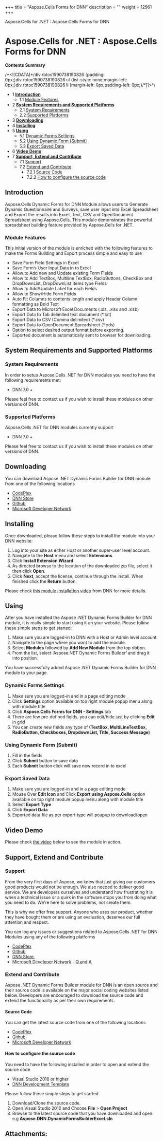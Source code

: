 +++
title = "Aspose.Cells Forms for DNN" 
description = "" 
weight = 12961 
+++

Aspose.Cells for .NET : Aspose.Cells Forms for DNN  

# Aspose.Cells for .NET : Aspose.Cells Forms for DNN


**Contents Summary**

/\*<!\[CDATA\[\*/div.rbtoc1590738190826 {padding: 0px;}div.rbtoc1590738190826 ul {list-style: none;margin-left: 0px;}div.rbtoc1590738190826 li {margin-left: 0px;padding-left: 0px;}/\*\]\]>\*/

*   1 [**Introduction**](#Aspose.CellsFormsforDNN-Introduction)
    *   1.1 [Module Features](#Aspose.CellsFormsforDNN-ModuleFeatures)
*   2 [**System Requirements and Supported Platforms**](#Aspose.CellsFormsforDNN-SystemRequirementsandSupportedPlatforms)
    *   2.1 [System Requirements](#Aspose.CellsFormsforDNN-SystemRequirements)
    *   2.2 [Supported Platforms](#Aspose.CellsFormsforDNN-SupportedPlatforms)
*   3 [**Downloading**](#Aspose.CellsFormsforDNN-Downloading)
*   4 [**Installing**](#Aspose.CellsFormsforDNN-Installing)
*   5 [**Using**](#Aspose.CellsFormsforDNN-Using)
    *   5.1 [Dynamic Forms Settings](#Aspose.CellsFormsforDNN-DynamicFormsSettings)
    *   5.2 [Using Dynamic Form (Submit)](#Aspose.CellsFormsforDNN-UsingDynamicForm(Submit))
    *   5.3 [Export Saved Data](#Aspose.CellsFormsforDNN-ExportSavedData)
*   6 [**Video Demo**](#Aspose.CellsFormsforDNN-VideoDemo)
*   7 [**Support, Extend and Contribute**](#Aspose.CellsFormsforDNN-Support,ExtendandContribute)
    *   7.1 [Support](#Aspose.CellsFormsforDNN-Support)
    *   7.2 [Extend and Contribute](#Aspose.CellsFormsforDNN-ExtendandContribute)
        *   7.2.1 [Source Code](#Aspose.CellsFormsforDNN-SourceCode)
        *   7.2.2 [How to configure the source code](#Aspose.CellsFormsforDNN-Howtoconfigurethesourcecode)

## **Introduction**

Aspose.Cells Dynamic Forms for DNN Module allows users to Generate Dynamic Questionnaire and Surveys, save user input into Excel Spreadsheet and Export the results into Excel, Text, CSV and OpenDocument Spreadsheet using Aspose.Cells. This module demonstrates the powerful spreadsheet building feature provided by Aspose.Cells for .NET.

### Module Features

This initial version of the module is enriched with the following features to make the Forms Building and Export process simple and easy to use

*   Save Form Field Settings in Excel
*   Save Form’s User Input Data in to Excel
*   Allow to Add new and Update existing Form Fields
*   Allow to Add TextBox, Multiline TextBox, RadioButtons, CheckBox and DropDownList, DropDownList Items type Fields
*   Allow to Add/Update Label for each Fields
*   Allow to Show/Hide Form Fields
*   Auto Fit Columns to contents length and apply Header Column formatting as Bold Text
*   Export Data to Microsoft Excel Documents (.xls, .xlsx and .xlsb)
*   Export Data to Tab delimited text document (\*.txt)
*   Export Data to CSV (Comma delimited) (\*.csv)
*   Export Data to OpenDocument Spreadsheet (\*.ods)
*   Option to select desired output format before exporting.
*   Exported document is automatically sent to browser for downloading.


## **System Requirements and Supported Platforms**

### System Requirements

In order to setup Aspose.Cells .NET for DNN modules you need to have the following requirements met:

*   DNN 7.0 +

Please feel free to contact us if you wish to install these modules on other versions of DNN.

### Supported Platforms

Aspose.Cells .NET for DNN modules currently support

*   DNN 7.0 +

Please feel free to contact us if you wish to install these modules on other versions of DNN.

## **Downloading**

You can download Aspose .NET Dynamic Forms Builder for DNN module from one of the following locations

*   [CodePlex](https://aspose-cellsdnn.codeplex.com/releases)
*   [DNN Store](http://goo.gl/07GhJ6)
*   [Github](https://github.com/aspose-cells/Aspose.Cells-for-.NET/releases/)
*   [Microsoft Developer Network](https://code.msdn.microsoft.com/AsposeCells-Dynamic-Forms-df168c5a)

## **Installing**

Once downloaded, please follow these steps to install the module into your DNN website:

1.  Log into your site as either Host or another super-user level account.
2.  Navigate to the **Host** menu and select **Extensions**.
3.  Click **Install Extension Wizard**.
4.  As directed browse to the location of the downloaded zip file, select it then click **Open**.
5.  Click **Next**, accept the license, continue through the install. When finished click the **Return** button.

Please check [this module installation video](http://www.dnnsoftware.com/community/learn/video-library/view-video/video/542/view/details/how-to-install-a-module-in-dotnetnuke-7) from DNN for more details.

## **Using**

After you have installed the Aspose .NET Dynamic Forms Builder for DNN module, it is really simple to start using it on your website. Please follow these simple steps to get started:

1.  Make sure you are logged-in to DNN with a Host or Admin level account.
2.  Navigate to the page where you want to add the module.
3.  Select **Modules** followed by **Add New Module** from the top ribbon.
4.  From the list, select ‘Aspose.NET Dynamic Forms Builder’ and drag it into position. 


You have successfully added Aspose .NET Dynamic Forms Builder for DNN module to your page.


### Dynamic Forms Settings

1.  Make sure you are logged-in and in a page editing mode
2.  Click **Settings** option available on top right module popup menu along with module title
3.  Click **Aspose.Cells Forms for DNN - Settings** tab
4.  There are few pre-defined fields, you can edit/hide just by clicking **Edit** in grid
5.  You can create new fields any type of **(TextBox, MultiLineTextBox, RadioButton, Checkboxes, DropdownList, Title, Success Message)**




### Using Dynamic Form (Submit)

1.  Fill in the fields
2.  Click **Submit** button to save data
3.  Each **Submit** button click will save new record in to excel

### Export Saved Data

1.  Make sure you are logged-in and in a page editing mode
2.  Mouse Over **Edit Icon** and Click **Export using Aspose.Cells** option available on top right module popup menu along with module title
3.  Select **Export Type**
4.  Click **Export Data**
5.  Exported data file as per export type will poupup to download/open



## **Video Demo**

Please check [the video](https://youtu.be/yTNBfw1zUO4) below to see the module in action.

  

## **Support, Extend and Contribute**

### Support

From the very first days of Aspose, we knew that just giving our customers good products would not be enough. We also needed to deliver good service. We are developers ourselves and understand how frustrating it is when a technical issue or a quirk in the software stops you from doing what you need to do. We're here to solve problems, not create them.

This is why we offer free support. Anyone who uses our product, whether they have bought them or are using an evaluation, deserves our full attention and respect.

You can log any issues or suggestions related to Aspose.Cells .NET for DNN Modules using any of the following platforms

*   [CodePlex](https://aspose-cellsdnn.codeplex.com/workitem/list/basic)
*   [Github](https://github.com/aspose-cells/Aspose.Cells-for-.NET/issues)
*   [DNN Store ](http://goo.gl/07GhJ6)
*   [Microsoft Developer Network - Q and A](https://code.msdn.microsoft.com/AsposeCells-Dynamic-Forms-df168c5a/view/Discussions#content)

### Extend and Contribute

Aspose .NET Dynamic Forms Builder module for DNN is an open source and their source code is available on the major social coding websites listed below. Developers are encouraged to download the source code and extend the functionality as per their own requirements.

#### Source Code

You can get the latest source code from one of the following locations

*   [CodePlex](https://aspose-cellsdnn.codeplex.com/SourceControl/latest)
*   [Github](https://github.com/aspose-cells/Aspose.Cells-for-.NET/tree/master/Plugins/DNN)
*   [Microsoft Developer Network](https://code.msdn.microsoft.com/AsposeCells-Dynamic-Forms-df168c5a)

#### How to configure the source code

You need to have the following installed in order to open and extend the source code

*   Visual Studio 2010 or higher
*   [DNN Development Template](http://www.aspose.com/docs/display/totalnet/Aspose+DNN+Module+Development+Template)

Please follow these simple steps to get started

1.  Download/Clone the source code.
2.  Open Visual Studio 2010 and Choose **File** > **Open Project**
3.  Browse to the latest source code that you have downloaded and open e.g **Aspose.DNN.DynamicFormsBuilderExcel.sln**

## Attachments:


